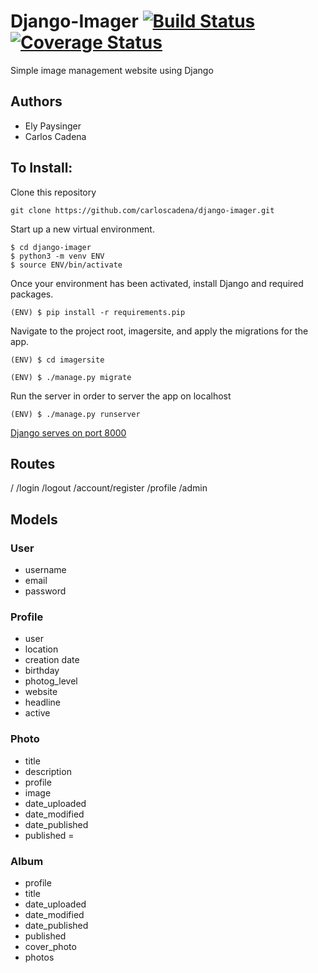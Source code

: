# Django-Imager [![Build Status](https://travis-ci.org/carloscadena/django-imager.svg?branch=master)](https://travis-ci.org/carloscadena/django-imager) [![Coverage Status](https://coveralls.io/repos/github/carloscadena/django-imager/badge.svg?branch=master)](https://coveralls.io/github/carloscadena/django-imager?branch=master)

Simple image management website using Django

## Authors
- Ely Paysinger
- Carlos Cadena

## To Install:
Clone this repository
```
git clone https://github.com/carloscadena/django-imager.git
```
Start up a new virtual environment.
```
$ cd django-imager
$ python3 -m venv ENV
$ source ENV/bin/activate
```
Once your environment has been activated, install Django and required packages.
```
(ENV) $ pip install -r requirements.pip
```
Navigate to the project root, imagersite, and apply the migrations for the app.
```
(ENV) $ cd imagersite

(ENV) $ ./manage.py migrate
```
Run the server in order to server the app on localhost
```
(ENV) $ ./manage.py runserver
```
[Django serves on port 8000](http://localhost:8000)

## Routes
/
/login
/logout
/account/register
/profile
/admin

## Models
### User
- username
- email
- password
### Profile
- user
- location
- creation date
- birthday
- photog_level
- website
- headline
- active
### Photo
- title
- description
- profile
- image
- date_uploaded
- date_modified
- date_published
- published =
### Album
- profile
- title
- date_uploaded
- date_modified
- date_published
- published
- cover_photo
- photos
